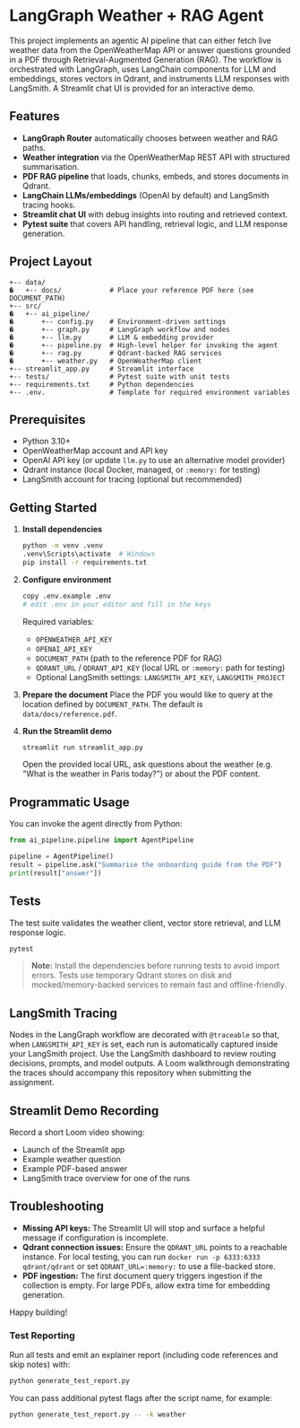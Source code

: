 # LangGraph Weather + RAG Agent

This project implements an agentic AI pipeline that can either fetch live weather data from the OpenWeatherMap API or answer questions grounded in a PDF through Retrieval-Augmented Generation (RAG). The workflow is orchestrated with LangGraph, uses LangChain components for LLM and embeddings, stores vectors in Qdrant, and instruments LLM responses with LangSmith. A Streamlit chat UI is provided for an interactive demo.

## Features
- **LangGraph Router** automatically chooses between weather and RAG paths.
- **Weather integration** via the OpenWeatherMap REST API with structured summarisation.
- **PDF RAG pipeline** that loads, chunks, embeds, and stores documents in Qdrant.
- **LangChain LLMs/embeddings** (OpenAI by default) and LangSmith tracing hooks.
- **Streamlit chat UI** with debug insights into routing and retrieved context.
- **Pytest suite** that covers API handling, retrieval logic, and LLM response generation.

## Project Layout
```
+-- data/
�   +-- docs/            # Place your reference PDF here (see DOCUMENT_PATH)
+-- src/
�   +-- ai_pipeline/
�       +-- config.py    # Environment-driven settings
�       +-- graph.py     # LangGraph workflow and nodes
�       +-- llm.py       # LLM & embedding provider
�       +-- pipeline.py  # High-level helper for invoking the agent
�       +-- rag.py       # Qdrant-backed RAG services
�       +-- weather.py   # OpenWeatherMap client
+-- streamlit_app.py     # Streamlit interface
+-- tests/               # Pytest suite with unit tests
+-- requirements.txt     # Python dependencies
+-- .env.                # Template for required environment variables
```

## Prerequisites
- Python 3.10+
- OpenWeatherMap account and API key
- OpenAI API key (or update `llm.py` to use an alternative model provider)
- Qdrant instance (local Docker, managed, or `:memory:` for testing)
- LangSmith account for tracing (optional but recommended)

## Getting Started
1. **Install dependencies**
   ```bash
   python -m venv .venv
   .venv\Scripts\activate  # Windows
   pip install -r requirements.txt
   ```

2. **Configure environment**
   ```bash
   copy .env.example .env
   # edit .env in your editor and fill in the keys
   ```

   Required variables:
   - `OPENWEATHER_API_KEY`
   - `OPENAI_API_KEY`
   - `DOCUMENT_PATH` (path to the reference PDF for RAG)
   - `QDRANT_URL` / `QDRANT_API_KEY` (local URL or `:memory:` path for testing)
   - Optional LangSmith settings: `LANGSMITH_API_KEY`, `LANGSMITH_PROJECT`

3. **Prepare the document**
   Place the PDF you would like to query at the location defined by `DOCUMENT_PATH`. The default is `data/docs/reference.pdf`.

4. **Run the Streamlit demo**
   ```bash
   streamlit run streamlit_app.py
   ```
   Open the provided local URL, ask questions about the weather (e.g. "What is the weather in Paris today?") or about the PDF content.

## Programmatic Usage
You can invoke the agent directly from Python:
```python
from ai_pipeline.pipeline import AgentPipeline

pipeline = AgentPipeline()
result = pipeline.ask("Summarise the onboarding guide from the PDF")
print(result["answer"])
```

## Tests
The test suite validates the weather client, vector store retrieval, and LLM response logic.
```bash
pytest
```

> **Note:** Install the dependencies before running tests to avoid import errors. Tests use temporary Qdrant stores on disk and mocked/memory-backed services to remain fast and offline-friendly.

## LangSmith Tracing
Nodes in the LangGraph workflow are decorated with `@traceable` so that, when `LANGSMITH_API_KEY` is set, each run is automatically captured inside your LangSmith project. Use the LangSmith dashboard to review routing decisions, prompts, and model outputs. A Loom walkthrough demonstrating the traces should accompany this repository when submitting the assignment.

## Streamlit Demo Recording
Record a short Loom video showing:
- Launch of the Streamlit app
- Example weather question
- Example PDF-based answer
- LangSmith trace overview for one of the runs

## Troubleshooting
- **Missing API keys:** The Streamlit UI will stop and surface a helpful message if configuration is incomplete.
- **Qdrant connection issues:** Ensure the `QDRANT_URL` points to a reachable instance. For local testing, you can run `docker run -p 6333:6333 qdrant/qdrant` or set `QDRANT_URL=:memory:` to use a file-backed store.
- **PDF ingestion:** The first document query triggers ingestion if the collection is empty. For large PDFs, allow extra time for embedding generation.

Happy building!

### Test Reporting
Run all tests and emit an explainer report (including code references and skip notes) with:
```bash
python generate_test_report.py
```
You can pass additional pytest flags after the script name, for example:
```bash
python generate_test_report.py -- -k weather
```
